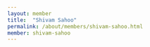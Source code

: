```yaml
---
layout: member
title:  "Shivam Sahoo"
permalink: /about/members/shivam-sahoo.html
member: shivam-sahoo
---
```


